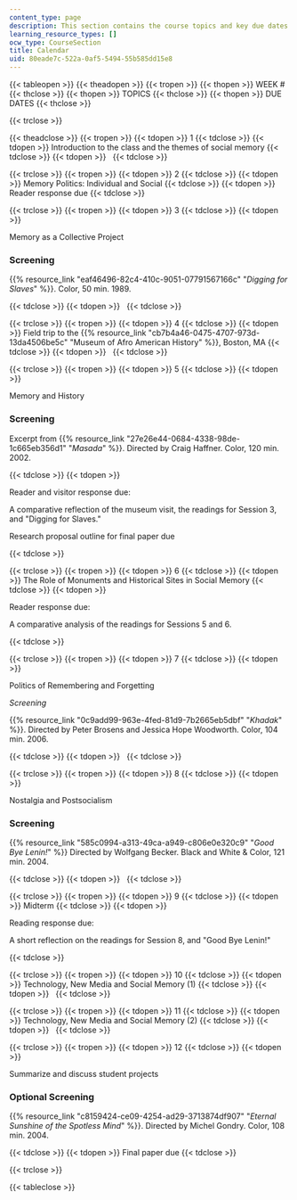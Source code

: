 ```yaml
---
content_type: page
description: This section contains the course topics and key due dates.
learning_resource_types: []
ocw_type: CourseSection
title: Calendar
uid: 80eade7c-522a-0af5-5494-55b585dd15e8
---
```


{{< tableopen >}}
{{< theadopen >}}
{{< tropen >}}
{{< thopen >}}
WEEK #
{{< thclose >}}
{{< thopen >}}
TOPICS
{{< thclose >}}
{{< thopen >}}
DUE DATES
{{< thclose >}}

{{< trclose >}}

{{< theadclose >}}
{{< tropen >}}
{{< tdopen >}}
1
{{< tdclose >}}
{{< tdopen >}}
Introduction to the class and the themes of social memory
{{< tdclose >}}
{{< tdopen >}}
 
{{< tdclose >}}

{{< trclose >}}
{{< tropen >}}
{{< tdopen >}}
2
{{< tdclose >}}
{{< tdopen >}}
Memory Politics: Individual and Social
{{< tdclose >}}
{{< tdopen >}}
Reader response due
{{< tdclose >}}

{{< trclose >}}
{{< tropen >}}
{{< tdopen >}}
3
{{< tdclose >}}
{{< tdopen >}}


Memory as a Collective Project

### Screening

{{% resource_link "eaf46496-82c4-410c-9051-07791567166c" "_Digging for Slaves_" %}}. Color, 50 min. 1989.


{{< tdclose >}}
{{< tdopen >}}
 
{{< tdclose >}}

{{< trclose >}}
{{< tropen >}}
{{< tdopen >}}
4
{{< tdclose >}}
{{< tdopen >}}
Field trip to the {{% resource_link "cb7b4a46-0475-4707-973d-13da4506be5c" "Museum of Afro American History" %}}, Boston, MA
{{< tdclose >}}
{{< tdopen >}}
 
{{< tdclose >}}

{{< trclose >}}
{{< tropen >}}
{{< tdopen >}}
5
{{< tdclose >}}
{{< tdopen >}}


Memory and History

### Screening

Excerpt from {{% resource_link "27e26e44-0684-4338-98de-1c665eb356d1" "_Masada_" %}}. Directed by Craig Haffner. Color, 120 min. 2002.


{{< tdclose >}}
{{< tdopen >}}


Reader and visitor response due:

A comparative reflection of the museum visit, the readings for Session 3, and "Digging for Slaves."

Research proposal outline for final paper due


{{< tdclose >}}

{{< trclose >}}
{{< tropen >}}
{{< tdopen >}}
6
{{< tdclose >}}
{{< tdopen >}}
The Role of Monuments and Historical Sites in Social Memory
{{< tdclose >}}
{{< tdopen >}}


Reader response due:

A comparative analysis of the readings for Sessions 5 and 6.


{{< tdclose >}}

{{< trclose >}}
{{< tropen >}}
{{< tdopen >}}
7
{{< tdclose >}}
{{< tdopen >}}


Politics of Remembering and Forgetting

_Screening_

{{% resource_link "0c9add99-963e-4fed-81d9-7b2665eb5dbf" "_Khadak_" %}}. Directed by Peter Brosens and Jessica Hope Woodworth. Color, 104 min. 2006.


{{< tdclose >}}
{{< tdopen >}}
 
{{< tdclose >}}

{{< trclose >}}
{{< tropen >}}
{{< tdopen >}}
8
{{< tdclose >}}
{{< tdopen >}}


Nostalgia and Postsocialism

### Screening

{{% resource_link "585c0994-a313-49ca-a949-c806e0e320c9" "_Good Bye Lenin!_" %}} Directed by Wolfgang Becker. Black and White & Color, 121 min. 2004.


{{< tdclose >}}
{{< tdopen >}}
 
{{< tdclose >}}

{{< trclose >}}
{{< tropen >}}
{{< tdopen >}}
9
{{< tdclose >}}
{{< tdopen >}}
Midterm
{{< tdclose >}}
{{< tdopen >}}


Reading response due:

A short reflection on the readings for Session 8, and "Good Bye Lenin!"


{{< tdclose >}}

{{< trclose >}}
{{< tropen >}}
{{< tdopen >}}
10
{{< tdclose >}}
{{< tdopen >}}
Technology, New Media and Social Memory (1)
{{< tdclose >}}
{{< tdopen >}}
 
{{< tdclose >}}

{{< trclose >}}
{{< tropen >}}
{{< tdopen >}}
11
{{< tdclose >}}
{{< tdopen >}}
Technology, New Media and Social Memory (2)
{{< tdclose >}}
{{< tdopen >}}
 
{{< tdclose >}}

{{< trclose >}}
{{< tropen >}}
{{< tdopen >}}
12
{{< tdclose >}}
{{< tdopen >}}


Summarize and discuss student projects

### Optional Screening

{{% resource_link "c8159424-ce09-4254-ad29-3713874df907" "_Eternal Sunshine of the Spotless Mind_" %}}. Directed by Michel Gondry. Color, 108 min. 2004.


{{< tdclose >}}
{{< tdopen >}}
Final paper due
{{< tdclose >}}

{{< trclose >}}

{{< tableclose >}}